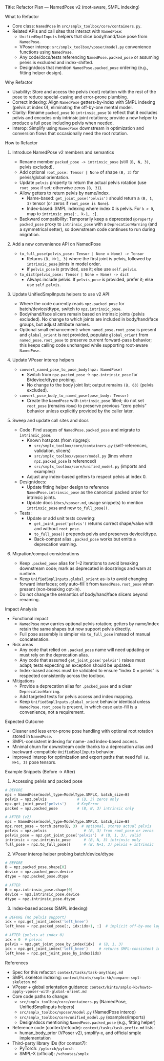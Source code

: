 Title: Refactor Plan — NamedPose v2 (root-aware, SMPL indexing)

What to Refactor
- Core class: `NamedPose` in `src/smplx_toolbox/core/containers.py`.
- Related APIs and call sites that interact with `NamedPose`:
  - `UnifiedSmplInputs` helpers that slice body/hand/face pose from `NamedPose`.
  - VPoser interop: `src/smplx_toolbox/vposer/model.py` convenience functions using `NamedPose`.
  - Any code/docs/tests referencing `NamedPose.packed_pose` or assuming pelvis is excluded and index-shifted.
  - Design/docs that mention `NamedPose.packed_pose` ordering (e.g., fitting helper design).

Why Refactor
- Usability: Store and access the pelvis (root) rotation with the rest of the pose to reduce special-casing and error-prone plumbing.
- Correct indexing: Align `NamedPose` getters-by-index with SMPL indexing (pelvis at index 0), eliminating the off-by-one mental model.
- Clarity: Rename `packed_pose` to `intrinsic_pose` to reflect that it excludes pelvis and encodes only intrinsic joint rotations; provide a new helper to produce a full pose including pelvis when needed.
- Interop: Simplify using `NamedPose` downstream in optimization and conversion flows that occasionally need the root rotation.

How to Refactor
1) Introduce NamedPose v2 members and semantics
   - Rename member `packed_pose -> intrinsic_pose` (still `(B, N, 3)`, pelvis excluded).
   - Add optional `root_pose: Tensor | None` of shape `(B, 3)` for pelvis/global orientation.
   - Update `pelvis` property to return the actual pelvis rotation (use `root_pose` if set; otherwise zeros `(B, 3)`).
   - Allow getters to return pelvis by name/index.
     - Name-based: `get_joint_pose('pelvis')` should return a `(B, 1, 3)` tensor (or zeros if `root_pose is None`).
     - Index-based: SMPL indexing where index 0 is pelvis. For `k > 0`, map to `intrinsic_pose[:, k-1, :]`.
   - Backward compatibility: Temporarily keep a deprecated `@property packed_pose` proxy to `intrinsic_pose` with a `DeprecationWarning` (and a symmetrical setter), so downstream code continues to run during migration.

2) Add a new convenience API on NamedPose
   - `to_full_pose(pelvis_pose: Tensor | None = None) -> Tensor`
     - Returns `(B, N+1, 3)` where the first joint is pelvis, followed by `intrinsic_pose` joints in model order.
     - If `pelvis_pose` is provided, use it; else use `self.pelvis`.
   - `to_dict(pelvis_pose: Tensor | None = None) -> dict`
     - Always include pelvis. If `pelvis_pose` is provided, prefer it; else use `self.pelvis`.

3) Update UnifiedSmplInputs helpers to use v2 API
   - Where the code currently reads `npz.packed_pose` for batch/device/dtype, switch to `npz.intrinsic_pose`.
   - Body/hand/face slicers remain based on intrinsic joints (pelvis excluded). No change to which joints are included in body/hand/face groups, but adjust attribute names.
   - Optional small enhancement: when `named_pose.root_pose` is present and `global_orient` is not provided, populate `global_orient` from `named_pose.root_pose` to preserve current forward-pass behavior; this keeps calling code unchanged while supporting root-aware `NamedPose`.

4) Update VPoser interop helpers
   - `convert_named_pose_to_pose_body(npz: NamedPose)`
     - Switch from `npz.packed_pose` -> `npz.intrinsic_pose` for B/device/dtype probing.
     - No change to the body joint list; output remains `(B, 63)` (pelvis excluded).
   - `convert_pose_body_to_named_pose(pose_body: Tensor)`
     - Create the `NamedPose` with `intrinsic_pose` filled; do not set `root_pose` (remains `None`) to preserve previous “zero pelvis” behavior unless explicitly provided by the caller later.

5) Sweep and update call sites and docs
   - Code: Find usages of `NamedPose.packed_pose` and migrate to `intrinsic_pose`.
     - Known hotspots (from ripgrep):
       - `src/smplx_toolbox/core/containers.py` (self-references, validation, slicers)
       - `src/smplx_toolbox/vposer/model.py` (lines where `npz.packed_pose` is referenced)
       - `src/smplx_toolbox/core/unified_model.py` (imports and examples)
     - Adjust any index-based getters to respect pelvis at index 0.
   - Design/docs:
     - Update fitting helper design to reference `NamedPose.intrinsic_pose` as the canonical packed order for intrinsic joints.
     - Update docs (`docs/vposer.md`, usage snippets) to mention `intrinsic_pose` and new `to_full_pose()`.
   - Tests:
     - Update or add unit tests covering:
       - `get_joint_pose('pelvis')` returns correct shape/value with and without `root_pose`.
       - `to_full_pose()` prepends pelvis and preserves device/dtype.
       - Back-compat alias `.packed_pose` works but emits a deprecation warning.

6) Migration/compat considerations
   - Keep `.packed_pose` alias for 1–2 iterations to avoid breaking downstream code; mark as deprecated in docstrings and warn at runtime.
   - Keep `UnifiedSmplInputs.global_orient` as-is to avoid changing forward interfaces; only auto-fill it from `NamedPose.root_pose` when present (non-breaking opt-in).
   - Do not change the semantics of body/hand/face slicers beyond renaming.

Impact Analysis
- Functional impact
  - `NamedPose` now carries optional pelvis rotation; getters by name/index retain the same shapes but now support pelvis directly.
  - Full pose assembly is simpler via `to_full_pose` instead of manual concatenation.
- Risk areas
  - Any code that relied on `.packed_pose` name will need updating or must rely on the deprecation alias.
  - Any code that assumed `get_joint_pose('pelvis')` raises must adapt; tests expecting an exception should be updated.
  - Index-based access must be validated to ensure “index 0 = pelvis” is respected consistently across the toolbox.
- Mitigations
  - Provide a deprecation alias for `.packed_pose` and a clear `DeprecationWarning`.
  - Add targeted tests for pelvis access and index mapping.
  - Keep `UnifiedSmplInputs.global_orient` behavior identical unless `NamedPose.root_pose` is present, in which case auto-fill is a convenience, not a requirement.

Expected Outcome
- Cleaner and less error-prone pose handling with optional root rotation stored in `NamedPose`.
- SMPL-consistent indexing for name- and index-based access.
- Minimal churn for downstream code thanks to a deprecation alias and backward-compatible `UnifiedSmplInputs` behavior.
- Improved interop for optimization and export paths that need full `(B, N+1, 3)` pose tensors.

Example Snippets (Before → After)

1) Accessing pelvis and packed pose
```python
# BEFORE
npz = NamedPose(model_type=ModelType.SMPLX, batch_size=B)
pelvis = npz.pelvis              # (B, 3) zeros only
npz.get_joint_pose('pelvis')     # KeyError
packed = npz.packed_pose         # (B, N, 3) intrinsic only

# AFTER (v2)
npz = NamedPose(model_type=ModelType.SMPLX, batch_size=B)
npz.root_pose = torch.zeros(B, 3)  # optional, stores actual pelvis
pelvis = npz.pelvis                 # (B, 3) from root_pose or zeros
pelvis_pose = npz.get_joint_pose('pelvis')  # (B, 1, 3), valid
intrinsic = npz.intrinsic_pose      # (B, N, 3) intrinsic only
full_pose = npz.to_full_pose()      # (B, N+1, 3) pelvis + intrinsic
```

2) VPoser interop helper probing batch/device/dtype
```python
# BEFORE
B = npz.packed_pose.shape[0]
device = npz.packed_pose.device
dtype = npz.packed_pose.dtype

# AFTER
B = npz.intrinsic_pose.shape[0]
device = npz.intrinsic_pose.device
dtype = npz.intrinsic_pose.dtype
```

3) Index-based access (SMPL indexing)
```python
# BEFORE (no pelvis support)
idx = npz.get_joint_index('left_knee')
left_knee = npz.packed_pose[:, idx:idx+1, :]  # implicit off-by-one logic elsewhere

# AFTER (pelvis at index 0)
idx = 0  # pelvis
pelvis = npz.get_joint_pose_by_index(idx)  # (B, 1, 3)
idx = npz.get_joint_index('left_knee')     # returns SMPL-consistent index
left_knee = npz.get_joint_pose_by_index(idx)
```

References
- Spec for this refactor: `context/tasks/task-anything.md`
- SMPL skeleton indexing: `context/hints/smplx-kb/compare-smpl-skeleton.md`
- VPoser + global orientation guidance: `context/hints/smplx-kb/howto-apply-vposer-with-global-orient.md`
- Core code paths to change:
  - `src/smplx_toolbox/core/containers.py` (NamedPose, UnifiedSmplInputs helpers)
  - `src/smplx_toolbox/vposer/model.py` (NamedPose interop)
  - `src/smplx_toolbox/core/unified_model.py` (examples/imports)
  - Design/docs mentioning `NamedPose.packed_pose` (e.g., fitting helper)
- Reference code (context/refcode): `context/tasks/task-prefix.md` lists:
  - human_body_prior (VPoser v2), smplify-x, and official smplx implementation
- Third-party library IDs (for context7):
  - PyTorch: `/pytorch/pytorch`
  - SMPL-X (official): `/vchoutas/smplx`
